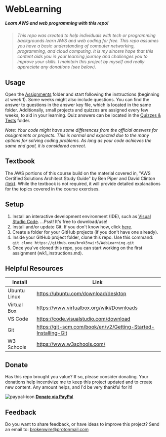 # WebLearning
##### Learn AWS and web programming with this repo!
> _This repo was created to help individuals with tech or programming backgrounds learn AWS and web coding for free.
 This repo assumes you have a basic understanding of computer networking, programming, and cloud computing.
 It is my sincere hope that this content aids you in your learning journey and challenges you to improve your skills.
 I maintain this project by myself and really appreciate any donations (see below)._

## Usage
Open the [Assignments](https://github.com/brok3nwir3/WebLearning/tree/main/Assignments) folder and start following the instructions (beginning at week 1). Some weeks might also include questions. You can find the answer to questions in the answer key file, which is located in the same folder. Additionally, small projects and quizzes are assigned every few weeks, to aid in your learning. Quiz answers can be located in the [Quizzes & Tests](https://github.com/brok3nwir3/WebLearning/tree/main/Quizzes%20%26%20Tests) folder.

_Note: Your code might have some differences from the official answers for assignments or projects. This is normal and expected due to the many options for solving coding problems. As long as your code achieves the same end goal, it is considered correct._

## Textbook
The AWS portions of this course build on the material covered in, "AWS Certified Solutions Architect Study Guide" by Ben Piper and David Clinton [(link)](https://a.co/d/1GcSBtC). While the textbook is not required, it will provide detailed explanations for the topics covered in the course exercises. 

## Setup
 1. Install an interactive development environment (IDE), such as [Visual Studio Code](https://code.visualstudio.com/download). ...Psst! It's free to download/use!
 2. Install and/or update Git. If you don't know how, click [here](https://git-scm.com/book/en/v2/Getting-Started-Installing-Git).
 3. Create a folder for your GitHub projects (if you don't have one already).
 4. Inside your GitHub project folder, clone this repo. Use this command: `git clone https://github.com/brok3nwir3/WebLearning.git`
 6. Once you've cloned this repo, you can start working on the first assignment (wk1_instructions.md).

## Helpful Resources

| Install | Link |
| ------ | ------ |
| Ubuntu Linux | https://ubuntu.com/download/desktop |
| Virtual Box | https://www.virtualbox.org/wiki/Downloads |
| VS Code | https://code.visualstudio.com/download |
| Git | https://git-scm.com/book/en/v2/Getting-Started-Installing-Git |
| W3 Schools | https://www.w3schools.com/ |

## Donate
Has this repo brought you value? If so, please consider donating. Your donations help incentivize me to keep this project updated and to create new content. Any amount helps, and I'd be very thankful for it!

![paypal-icon](https://github.com/user-attachments/assets/b4136392-ac2e-4be7-a4a7-bbcfd1b4e5ae) **[Donate via PayPal](https://www.paypal.com/paypalme/brok3nwir3)**

## Feedback
Do you want to share feedback, or have ideas to improve this project? Send an email to: brokenwire@protonmail.com
